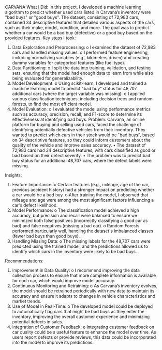 CARVANA 
What I Did:
In this project, I developed a machine learning algorithm to predict whether used cars listed in Carvana’s inventory were "bad buys" or "good buys". The dataset, consisting of 72,983 cars, contained 34 descriptive features that detailed various aspects of the cars, such as their make, model, condition, and more. The goal was to predict whether a car would be a bad buy (defective) or a good buy based on the provided features.
Key steps I took:
1.	Data Exploration and Preprocessing:
o	I examined the dataset of 72,983 cars and handled missing values.
o	I performed feature engineering, including normalizing variables (e.g., kilometers driven) and creating dummy variables for categorical features (like fuel type).
2.	Data Partitioning:
o	I split the data into training, validation, and testing sets, ensuring that the model had enough data to learn from while also being evaluated for generalizability.
3.	Model Development:
o	Using scikit-learn, I developed and trained a machine learning model to predict "bad buy" status for 48,707 additional cars (where the target variable was missing).
o	I applied various classification techniques, including decision trees and random forests, to find the most efficient model.
4.	Model Evaluation:
o	I evaluated the model using performance metrics such as accuracy, precision, recall, and F1-score to determine its effectiveness at identifying bad buys.
Problem:
Carvana, an online platform for buying and selling used cars, faced the challenge of identifying potentially defective vehicles from their inventory. They wanted to predict which cars in their stock would be "bad buys", based on 34 descriptive features, so they could inform customers about the quality of the vehicle and improve sales accuracy.
•	The dataset of 72,983 cars had 34 descriptive features, with cars classified as good or bad based on their defect severity.
•	The problem was to predict bad buy status for an additional 48,707 cars, where the defect labels were missing.


Insights:
1.	Feature Importance:
o	Certain features (e.g., mileage, age of the car, previous accident history) had a stronger impact on predicting whether a car would be a bad buy.
o	After training the model, I observed that mileage and age were among the most significant factors influencing a car's defect likelihood.
2.	Model Performance:
o	The classification model achieved a high accuracy, but precision and recall were balanced to ensure we minimized both false positives (incorrectly classifying a good car as bad) and false negatives (missing a bad car).
o	Random Forests performed particularly well, handling the dataset's imbalanced classes (fewer bad buys than good buys).
3.	Handling Missing Data:
o	The missing labels for the 48,707 cars were predicted using the trained model, and the predictions allowed us to identify which cars in the inventory were likely to be bad buys.
 
Recommendations:
1.	Improvement in Data Quality:
o	I recommend improving the data collection process to ensure that more complete information is available for each car, which would improve model accuracy.
2.	Continuous Monitoring and Retraining:
o	As Carvana’s inventory evolves, the model should be retrained periodically with new data to maintain its accuracy and ensure it adapts to changes in vehicle characteristics and market trends.
3.	Use of Model in Real-Time:
o	The developed model could be deployed to automatically flag cars that might be bad buys as they enter the inventory, improving the overall customer experience and minimizing potential defects in sales.
4.	Integration of Customer Feedback:
o	Integrating customer feedback on car quality could be a useful feature to enhance the model over time. As users report defects or provide reviews, this data could be incorporated into the model to improve its predictions.


